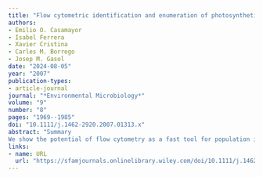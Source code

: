 ```yaml
---
title: "Flow cytometric identification and enumeration of photosynthetic sulfur bacteria and potential for ecophysiological studies at the single‐cell level"
authors:
- Emilio O. Casamayor
- Isabel Ferrera
- Xavier Cristina
- Carles M. Borrego
- Josep M. Gasol
date: "2024-08-05"
year: "2007"
publication-types:
- article-journal
journal: "*Environmental Microbiology*"
volume: "9"
number: "8"
pages: "1969--1985"
doi: "10.1111/j.1462-2920.2007.01313.x"
abstract: "Summary
We show the potential of flow cytometry as a fast tool for population identification and enumeration of photosynthetic sulfur bacteria. Purple (PSB) and green sulfur bacteria (GSB) oxidize hydrogen sulfide to elemental sulfur that can act as storage compound to be further oxidized to sulfate generating the reducing power required for growth. Both groups have different elemental sulfur allocation strategies: whereas PSB store elemental sulfur as intracellular inclusions, GSB allocate sulfur globules externally. We used well‐characterized laboratory strains and complex natural photosynthetic populations developing in a sharply stratified meromictic lake to show that PSB and GSB could be detected, differentiated and enumerated in unstained samples using a blue laser‐based flow cytometer. Variations in cell‐specific pigment content and the dynamics of sulfur accumulation, both intra‐ and extracellularly, were also detected in flow cytometric plots as sulfur accumulation changed the light scatter characteristics of the cells. These data were used to show the potential for studies on the metabolic status and the rate of activity at the single‐cell level. Flow cytometric identification and enumeration resulted in faster and more precise analyses than previous approaches, and may open the door to more complex ecophysiological experiments with photosynthetic sulfur bacteria in mixed cultures and natural environments."
links:
- name: URL
  url: "https://sfamjournals.onlinelibrary.wiley.com/doi/10.1111/j.1462-2920.2007.01313.x"
---
```

